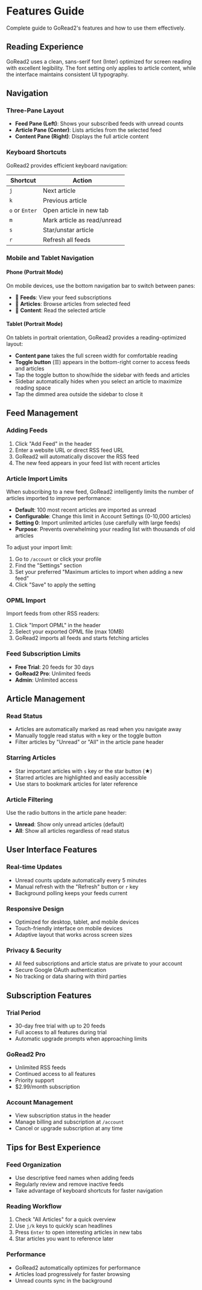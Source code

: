 # Features Guide

Complete guide to GoRead2's features and how to use them effectively.

## Reading Experience

GoRead2 uses a clean, sans-serif font (Inter) optimized for screen reading with excellent legibility. The font setting only applies to article content, while the interface maintains consistent UI typography.

## Navigation

### Three-Pane Layout
- **Feed Pane (Left)**: Shows your subscribed feeds with unread counts
- **Article Pane (Center)**: Lists articles from the selected feed
- **Content Pane (Right)**: Displays the full article content

### Keyboard Shortcuts
GoRead2 provides efficient keyboard navigation:

| Shortcut | Action |
|----------|--------|
| `j` | Next article |
| `k` | Previous article |
| `o` or `Enter` | Open article in new tab |
| `m` | Mark article as read/unread |
| `s` | Star/unstar article |
| `r` | Refresh all feeds |

### Mobile and Tablet Navigation

#### Phone (Portrait Mode)
On mobile devices, use the bottom navigation bar to switch between panes:
- 📑 **Feeds**: View your feed subscriptions
- 📄 **Articles**: Browse articles from selected feed
- 📖 **Content**: Read the selected article

#### Tablet (Portrait Mode)
On tablets in portrait orientation, GoRead2 provides a reading-optimized layout:
- **Content pane** takes the full screen width for comfortable reading
- **Toggle button** (☰) appears in the bottom-right corner to access feeds and articles
- Tap the toggle button to show/hide the sidebar with feeds and articles
- Sidebar automatically hides when you select an article to maximize reading space
- Tap the dimmed area outside the sidebar to close it

## Feed Management

### Adding Feeds
1. Click "Add Feed" in the header
2. Enter a website URL or direct RSS feed URL
3. GoRead2 will automatically discover the RSS feed
4. The new feed appears in your feed list with recent articles

### Article Import Limits
When subscribing to a new feed, GoRead2 intelligently limits the number of articles imported to improve performance:

- **Default**: 100 most recent articles are imported as unread
- **Configurable**: Change this limit in Account Settings (0-10,000 articles)
- **Setting 0**: Import unlimited articles (use carefully with large feeds)
- **Purpose**: Prevents overwhelming your reading list with thousands of old articles

To adjust your import limit:
1. Go to `/account` or click your profile
2. Find the "Settings" section
3. Set your preferred "Maximum articles to import when adding a new feed"
4. Click "Save" to apply the setting

### OPML Import
Import feeds from other RSS readers:
1. Click "Import OPML" in the header
2. Select your exported OPML file (max 10MB)
3. GoRead2 imports all feeds and starts fetching articles

### Feed Subscription Limits
- **Free Trial**: 20 feeds for 30 days
- **GoRead2 Pro**: Unlimited feeds
- **Admin**: Unlimited access

## Article Management

### Read Status
- Articles are automatically marked as read when you navigate away
- Manually toggle read status with `m` key or the toggle button
- Filter articles by "Unread" or "All" in the article pane header

### Starring Articles
- Star important articles with `s` key or the star button (★)
- Starred articles are highlighted and easily accessible
- Use stars to bookmark articles for later reference

### Article Filtering
Use the radio buttons in the article pane header:
- **Unread**: Show only unread articles (default)
- **All**: Show all articles regardless of read status

## User Interface Features

### Real-time Updates
- Unread counts update automatically every 5 minutes
- Manual refresh with the "Refresh" button or `r` key
- Background polling keeps your feeds current

### Responsive Design
- Optimized for desktop, tablet, and mobile devices
- Touch-friendly interface on mobile devices
- Adaptive layout that works across screen sizes

### Privacy & Security
- All feed subscriptions and article status are private to your account
- Secure Google OAuth authentication
- No tracking or data sharing with third parties

## Subscription Features

### Trial Period
- 30-day free trial with up to 20 feeds
- Full access to all features during trial
- Automatic upgrade prompts when approaching limits

### GoRead2 Pro
- Unlimited RSS feeds
- Continued access to all features
- Priority support
- $2.99/month subscription

### Account Management
- View subscription status in the header
- Manage billing and subscription at `/account`
- Cancel or upgrade subscription at any time

## Tips for Best Experience

### Feed Organization
- Use descriptive feed names when adding feeds
- Regularly review and remove inactive feeds
- Take advantage of keyboard shortcuts for faster navigation

### Reading Workflow
1. Check "All Articles" for a quick overview
2. Use `j/k` keys to quickly scan headlines
3. Press `Enter` to open interesting articles in new tabs
4. Star articles you want to reference later

### Performance
- GoRead2 automatically optimizes for performance
- Articles load progressively for faster browsing
- Unread counts sync in the background